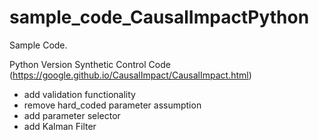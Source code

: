 # sample_code_CausalImpactPython

Sample Code.

Python Version Synthetic Control Code (https://google.github.io/CausalImpact/CausalImpact.html)

+ add validation functionality
+ remove hard_coded parameter assumption 
+ add parameter selector
+ add Kalman Filter
